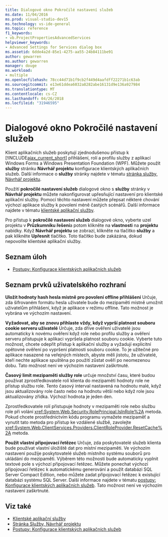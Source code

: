```yaml
---
title: Dialogové okno Pokročilé nastavení služeb
ms.date: 11/04/2016
ms.prod: visual-studio-dev15
ms.technology: vs-ide-general
ms.topic: reference
f1_keywords:
- vb.ProjectPropertiesAdvancedServices
helpviewer_keywords:
- Advanced Settings for Services dialog box
ms.assetid: 6dde4a2d-85e1-4275-aa55-24b84111be91
author: gewarren
ms.author: gewarren
manager: douge
ms.workload:
- multiple
ms.openlocfilehash: 78cc44d71b1f9cb2f449d4aafdff22271b1c63ab
ms.sourcegitcommit: e13e61ddea6032a8282abe16131d9e136a927984
ms.translationtype: MT
ms.contentlocale: cs-CZ
ms.lasthandoff: 04/26/2018
ms.locfileid: "31946595"
---
```

# <a name="advanced-settings-for-services-dialog-box"></a>Dialogové okno Pokročilé nastavení služeb
Klient aplikačních služeb poskytují zjednodušenou přístup k [!INCLUDE[ajax_current_short](../../ide/reference/includes/ajax_current_short_md.md)] přihlášení, rolí a profilu služby z aplikací Windows Forms a Windows Presentation Foundation (WPF). Můžete použít **služby** stránku **Návrhář projektu** konfigurace klientských aplikačních služeb. Další informace o **služby** stránky najdete v tématu [stránka služby, Návrhář projektu](../../ide/reference/services-page-project-designer.md).

 Použití **pokročilé nastavení služeb** dialogové okno s **služby** stránky v **Návrhář projektu** můžete nakonfigurovat upřesňující nastavení pro klientské aplikační služby. Pomocí těchto nastavení můžete přepsat některé chování výchozí aplikace služby k povolení méně častých scénářů. Další informace najdete v tématu [klientské aplikační služby](/dotnet/framework/common-client-technologies/client-application-services).

 Pro přístup k **pokročilé nastavení služeb** dialogové okno, vyberte uzel projektu v **Průzkumníku řešení**a potom klikněte na **vlastnosti** na **projektu**  nabídky. Když **Návrhář projektu** se zobrazí, klikněte na tlačítko **služby** a pak klikněte **Upřesnit** tlačítko. Toto tlačítko bude zakázána, dokud nepovolíte klientské aplikační služby.

## <a name="task-list"></a>Seznam úloh

- [Postupy: Konfigurace klientských aplikačních služeb](/dotnet/framework/common-client-technologies/how-to-configure-client-application-services)

## <a name="uielement-list"></a>Seznam prvků uživatelského rozhraní

 **Uložit hodnoty hash hesla místně pro povolení offline přihlášení** Určuje, zda šifrovaném formátu hesla uživatele bude do mezipaměti místně umožnit uživatelům přihlášení, když je aplikace v režimu offline. Tato možnost je vybrána ve výchozím nastavení.

 **Vyžadovat, aby se znovu přihlaste vždy, když vyprší platnost souboru cookie serveru uživatelé** Určuje, zda dříve ověření uživatelé jsou automaticky k novému ověření když role nebo profilu služby a ověření serveru přistupuje k aplikaci vypršela platnost souboru cookie. Vyberte tuto možnost, chcete odepřít přístup k aplikační služby a vyžadují explicitní opětovné ověření po vypršení platnosti souboru cookie. To je užitečné pro aplikace nasazené na veřejných místech, abyste měli jistotu, že uživatelé, kteří nechte aplikace spuštěna po použití zůstat ověří po neomezenou dobu. Tato možnost není ve výchozím nastavení zaškrtnuté.

 **Časový limit mezipaměti služby role** určuje množství času, které budou používat zprostředkovatele rolí klienta do mezipaměti hodnoty role ne přístup službu role. Tento časový interval nastavená na hodnotu malé, když jsou aktualizovány role často nebo na hodnotu větší nebo když role jsou aktualizovány zřídka. Výchozí hodnota je jeden den.

 Zprostředkovatele rolí přistupuje hodnoty v mezipaměti role nebo službu role při volání <xref:System.Web.Security.RolePrincipal.IsInRole%2A> metoda. Pokud chcete prostřednictvím kódu programu vymažete mezipaměť a vynutit tato metoda pro přístup ke vzdálené službě, zavolejte <xref:System.Web.ClientServices.Providers.ClientRoleProvider.ResetCache%2A> metoda.

 **Použít vlastní připojovací řetězec** Určuje, zda poskytovatelé služeb klienta bude používat vlastní úložiště dat pro místní mezipaměti. Ve výchozím nastavení použije poskytovatelé služeb místního systému souborů pro ukládání do mezipaměti. Výběrem této možnosti bude automaticky vyplnit textové pole s výchozí připojovací řetězec. Můžete ponechat výchozí připojovací řetězec k automatickému generování a použít databázi SQL Server Compact Edition, nebo můžete zadat připojovací řetězec k existující databázi systému SQL Server. Další informace najdete v tématu [postupy: Konfigurace klientských aplikačních služeb](/dotnet/framework/common-client-technologies/how-to-configure-client-application-services). Tato možnost není ve výchozím nastavení zaškrtnuté.

## <a name="see-also"></a>Viz také

- [Klientské aplikační služby](/dotnet/framework/common-client-technologies/client-application-services)
- [Stránka Služby, Návrhář projektu](../../ide/reference/services-page-project-designer.md)
- [Postupy: Konfigurace klientských aplikačních služeb](/dotnet/framework/common-client-technologies/how-to-configure-client-application-services)